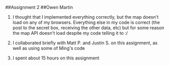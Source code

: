 ##Assignment 2
##Owen Martin

1. I thought that I implemented everything correctly, but the map doesn't load
on any of my browsers. Everything else in my code is correct (the post to 
the secret box, receiving the other data, etc) but for some reason the map API
doesn't load despite my code telling it to :/

2. I collaborated briefly with Matt P. and Justin S. on this assignment, as 
well as using some of Ming's code

3. I spent about 15 hours on this assignment
 